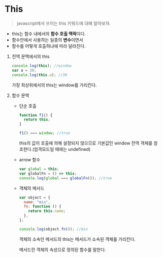 # This

> javascript에서 쓰이는 this 키워드에 대해 알아보자.

- this는 함수 내에서의 **함수 호출 맥락**이다.
- 함수안에서 사용하는 일종의 **변수**이면서
- 함수를 어떻게 호출하냐에 따라 달라진다.

1. 전역 문맥에서의 this

   ```javascript
   console.log(this); //window
   var a = 30;
   console.log(this.a); //30
   ```

   가장 최상위에서의 this는 window를 가리킨다.

2. 함수 문맥

   - 단순 호출

     ```javascript
     function f1() {
       return this;
     }

     f1() === window; //true
     ```

     this의 값이 호출에 의해 설정되지 않으므로 기본값인 window 전역 객체를 참조한다.(엄격모드일 때에는 undefined)

   - arrow 함수

     ```javascript
     var global = this;
     var globalFn = () => this;
     console.log(global === globalFn()); //true
     ```

   - 객체의 메서드

     ```javascript
     var object = {
       name: "min",
       fn: function () {
         return this.name;
       },
     };

     console.log(object.fn()); //min
     ```

     객체의 소속인 메서드의 this는 메서드가 소속된 객체를 가리킨다.

     메서드란 객체의 속성으로 정의된 함수를 말한다.
